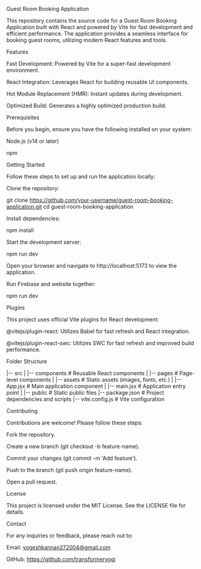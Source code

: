 Guest Room Booking Application

This repository contains the source code for a Guest Room Booking Application built with React and powered by Vite for fast development and efficient performance. The application provides a seamless interface for booking guest rooms, utilizing modern React features and tools.

Features

Fast Development: Powered by Vite for a super-fast development environment.

React Integration: Leverages React for building reusable UI components.

Hot Module Replacement (HMR): Instant updates during development.

Optimized Build: Generates a highly optimized production build.

Prerequisites

Before you begin, ensure you have the following installed on your system:

Node.js (v14 or later)

npm

Getting Started

Follow these steps to set up and run the application locally:

Clone the repository:

git clone https://github.com/your-username/guest-room-booking-application.git
cd guest-room-booking-application

Install dependencies:

npm install

Start the development server:

npm run dev

Open your browser and navigate to http://localhost:5173 to view the application.

Run Firebase and website together:

npm run dev

Plugins

This project uses official Vite plugins for React development:

@vitejs/plugin-react: Utilizes Babel for fast refresh and React integration.

@vitejs/plugin-react-swc: Utilizes SWC for fast refresh and improved build performance.

Folder Structure

|-- src
|   |-- components      # Reusable React components
|   |-- pages           # Page-level components
|   |-- assets          # Static assets (images, fonts, etc.)
|   |-- App.jsx         # Main application component
|   |-- main.jsx        # Application entry point
|
|-- public              # Static public files
|-- package.json        # Project dependencies and scripts
|-- vite.config.js      # Vite configuration

Contributing

Contributions are welcome! Please follow these steps:

Fork the repository.

Create a new branch (git checkout -b feature-name).

Commit your changes (git commit -m 'Add feature').

Push to the branch (git push origin feature-name).

Open a pull request.

License

This project is licensed under the MIT License. See the LICENSE file for details.

Contact

For any inquiries or feedback, please reach out to:

Email: yogeshkannan272004@gmail.com

GitHub: https://github.com/transformeryogi

